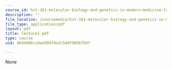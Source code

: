 ```yaml
---
course_id: hst-161-molecular-biology-and-genetics-in-modern-medicine-fall-2007
description: ''
file_location: /coursemedia/hst-161-molecular-biology-and-genetics-in-modern-medicine-fall-2007/8844d06cc6ee904f9e2c58df9056f8d7_lecture1.pdf
file_type: application/pdf
layout: pdf
title: lecture1.pdf
type: course
uid: 8844d06cc6ee904f9e2c58df9056f8d7

---
```

None